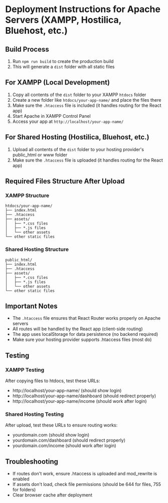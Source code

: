 # Deployment Instructions for Apache Servers (XAMPP, Hostilica, Bluehost, etc.)

## Build Process
1. Run `npm run build` to create the production build
2. This will generate a `dist` folder with all static files

## For XAMPP (Local Development)
1. Copy all contents of the `dist` folder to your XAMPP `htdocs` folder
2. Create a new folder like `htdocs/your-app-name/` and place the files there
3. Make sure the `.htaccess` file is included (it handles routing for the React app)
4. Start Apache in XAMPP Control Panel
5. Access your app at `http://localhost/your-app-name/`

## For Shared Hosting (Hostilica, Bluehost, etc.)
1. Upload all contents of the `dist` folder to your hosting provider's public_html or www folder
2. Make sure the `.htaccess` file is uploaded (it handles routing for the React app)

## Required Files Structure After Upload

### XAMPP Structure
```
htdocs/your-app-name/
├── index.html
├── .htaccess
├── assets/
│   ├── *.css files
│   ├── *.js files
│   └── other assets
└── other static files
```

### Shared Hosting Structure
```
public_html/
├── index.html
├── .htaccess
├── assets/
│   ├── *.css files
│   ├── *.js files
│   └── other assets
└── other static files
```

## Important Notes
- The `.htaccess` file ensures that React Router works properly on Apache servers
- All routes will be handled by the React app (client-side routing)
- The app uses localStorage for data persistence (no backend required)
- Make sure your hosting provider supports .htaccess files (most do)

## Testing

### XAMPP Testing
After copying files to htdocs, test these URLs:
- http://localhost/your-app-name/ (should show login)
- http://localhost/your-app-name/dashboard (should redirect properly)
- http://localhost/your-app-name/income (should work after login)

### Shared Hosting Testing
After upload, test these URLs to ensure routing works:
- yourdomain.com (should show login)
- yourdomain.com/dashboard (should redirect properly)
- yourdomain.com/income (should work after login)

## Troubleshooting
- If routes don't work, ensure .htaccess is uploaded and mod_rewrite is enabled
- If assets don't load, check file permissions (should be 644 for files, 755 for folders)
- Clear browser cache after deployment